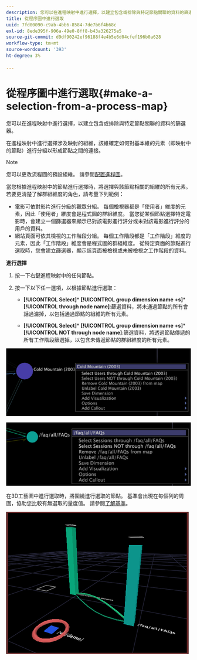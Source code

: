 ```yaml
---
description: 您可以在進程映射中進行選擇，以建立包含或排除與特定節點關聯的資料的篩選器。
title: 從程序圖中進行選取
uuid: 7fd00090-c9ab-4bb6-8584-7de7b6f4b68c
exl-id: 8ede395f-906a-49e0-8ff8-b43a326275e5
source-git-commit: d9df90242ef96188f4e4b5e6d04cfef196b0a628
workflow-type: tm+mt
source-wordcount: '393'
ht-degree: 3%

---
```


# 從程序圖中進行選取{#make-a-selection-from-a-process-map}

您可以在進程映射中進行選擇，以建立包含或排除與特定節點關聯的資料的篩選器。

在進程映射中進行選擇涉及映射的組維，該維確定如何對基本維的元素（即映射中的節點）進行分組以形成節點之間的連接。

>[!NOTE]
>
>您可以更改流程圖的預設組維。 請參閱[配置進程圖](../../../../home/c-get-started/c-intf-anlys-ftrs/t-config-proc-maps.md#task-4a95730b18a14bc790a77c013832b2d6)。

當您根據進程映射中的節點進行選擇時，將選擇與該節點相關的組維的所有元素。 若要更清楚了解群組維度的角色，請考量下列範例：

* 電影可依對影片進行分級的觀眾分組。 每個檢視器都是「使用者」維度的元素，因此「使用者」維度會是程式圖的群組維度。 當您從某個節點選擇特定電影時，會建立一個篩選器來顯示已對該電影進行評分或未對該電影進行評分的用戶的資料。
* 網站頁面可依其檢視的工作階段分組。 每個工作階段都是「工作階段」維度的元素，因此「工作階段」維度會是程式圖的群組維度。 從特定頁面的節點進行選取時，您會建立篩選器，顯示該頁面被檢視或未被檢視之工作階段的資料。

**進行選擇**

1. 按一下右鍵進程映射中的任何節點。
1. 按一下以下任一選項，以根據節點進行選取：

   * **[!UICONTROL Select]***  **[!UICONTROL group dimension name +s]***  **[!UICONTROL through node name]**:篩選資料，將未通過節點的所有會話過濾掉，以包括通過節點的組維的所有元素。

   * **[!UICONTROL Select]***  **[!UICONTROL group dimension name +s]***  **[!UICONTROL NOT through node name]**:篩選資料，將透過節點傳遞的所有工作階段篩選掉，以包含未傳遞節點的群組維度的所有元素。

![](assets/vis_2DProcessMap_Selections_Movie.png)

![](assets/vis_2DProcessMap_Selections_Page.png)

在3D工藝圖中進行選取時，將圍繞進行選取的節點。 基準會出現在每個列的周圍，協助您比較有無選取的量度值。 請參閱[了解基準](../../../../home/c-get-started/c-vis/c-ustd-benchmks.md#concept-c7b0f4102e92458096f8c4765cbe2914)。

![](assets/vis_3DProcessMap_Selection.png)
